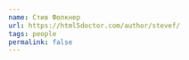 ```yaml
---
name: Стив Фолкнер
url: https://html5doctor.com/author/stevef/
tags: people
permalink: false
---
```

